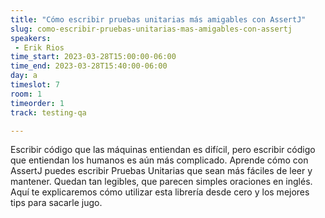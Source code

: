 ```yaml
---
title: "Cómo escribir pruebas unitarias más amigables con AssertJ"
slug: como-escribir-pruebas-unitarias-mas-amigables-con-assertj
speakers:
 - Erik Rios
time_start: 2023-03-28T15:00:00-06:00
time_end: 2023-03-28T15:40:00-06:00
day: a
timeslot: 7
room: 1
timeorder: 1
track: testing-qa

---
```


Escribir código que las máquinas entiendan es difícil, pero escribir código que entiendan los humanos es aún más complicado.
Aprende cómo con AssertJ puedes escribir Pruebas Unitarias que sean más fáciles de leer y mantener.
Quedan tan legibles, que parecen simples oraciones en inglés.
Aquí te explicaremos cómo utilizar esta librería desde cero y los mejores tips para sacarle jugo.